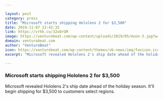```yaml
---

layout: post
category: press
title: "Microsoft starts shipping Hololens 2 for $3,500"
date: 2019-11-07 13:42:33
link: https://vrhk.co/32oOrGM
image: https://venturebeat.com/wp-content/uploads/2019/05/moon-3.jpg?w=1200&strip=all
domain: venturebeat.com
author: "VentureBeat"
icon: https://venturebeat.com/wp-content/themes/vb-news/img/favicon.ico
excerpt: "Microsoft revealed Hololens 2's ship date ahead of the holiday season. It'll begin shipping for $3,500 to customers select regions."

---
```


### Microsoft starts shipping Hololens 2 for $3,500

Microsoft revealed Hololens 2's ship date ahead of the holiday season. It'll begin shipping for $3,500 to customers select regions.